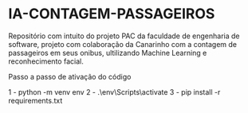 # IA-CONTAGEM-PASSAGEIROS
Repositório com intuito do projeto PAC da faculdade de engenharia de software, projeto com colaboração da Canarinho com a contagem de passageiros em seus onibus, ultilizando Machine Learning e reconhecimento facial.


Passo a passo de ativação do código

1 - python -m venv env
2 - .\env\Scripts\activate 
3 - pip install -r requirements.txt